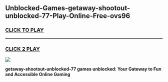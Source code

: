
## Unblocked-Games-getaway-shootout-unblocked-77-Play-Online-Free-ovs96
<h3>
<a href="https://premium76.site?title=getaway-shootout-unblocked-77&ref=26A">CLICK TO PLAY</a></h3>
<hr>

<h3>
<a href="https://premium76.site?title=getaway-shootout-unblocked-77&ref=26A">CLICK 2 PLAY</a>
  
</h3>

<a href="https://premium76.site?title=getaway-shootout-unblocked-77&ref=26A"><img src="https://clearcache.store/games.png"></a>


**getaway-shootout-unblocked-77 games unblocked: Your Gateway to Fun and Accessible Online Gaming**

